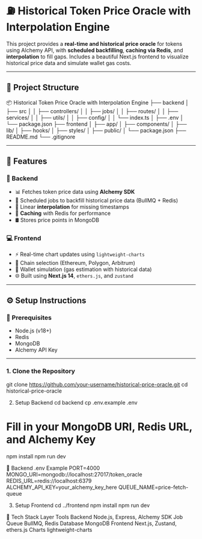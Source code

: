 # ⛽ Historical Token Price Oracle with Interpolation Engine

This project provides a **real-time and historical price oracle** for tokens using Alchemy API, with **scheduled backfilling**, **caching via Redis**, and **interpolation** to fill gaps. Includes a beautiful Next.js frontend to visualize historical price data and simulate wallet gas costs.

---

## 📁 Project Structure

📦 Historical Token Price Oracle with Interpolation Engine
├── backend
│ ├── src
│ │ ├── controllers/
│ │ ├── jobs/
│ │ ├── routes/
│ │ ├── services/
│ │ ├── utils/
│ │ ├── config/
│ │ └── index.ts
│ ├── .env
│ └── package.json
├── frontend
│ ├── app/
│ ├── components/
│ ├── lib/
│ ├── hooks/
│ ├── styles/
│ ├── public/
│ └── package.json
├── README.md
└── .gitignore


---

## 🚀 Features

### 🧠 Backend
- 📊 Fetches token price data using **Alchemy SDK**
- 🔁 Scheduled jobs to backfill historical price data (BullMQ + Redis)
- 🧮 Linear **interpolation** for missing timestamps
- 🧠 **Caching** with Redis for performance
- 🛢 Stores price points in MongoDB

### 💻 Frontend
- ⚡ Real-time chart updates using `lightweight-charts`
- 🔁 Chain selection (Ethereum, Polygon, Arbitrum)
- 🧮 Wallet simulation (gas estimation with historical data)
- 🌐 Built using **Next.js 14**, `ethers.js`, and `zustand`

---

## ⚙️ Setup Instructions

### 🧩 Prerequisites

- Node.js (v18+)
- Redis
- MongoDB
- Alchemy API Key

---

### 1. Clone the Repository
git clone https://github.com/your-username/historical-price-oracle.git
cd historical-price-oracle

2. Setup Backend
cd backend
cp .env.example .env
# Fill in your MongoDB URI, Redis URL, and Alchemy Key

npm install
npm run dev

📌 Backend .env Example
PORT=4000
MONGO_URI=mongodb://localhost:27017/token_oracle
REDIS_URL=redis://localhost:6379
ALCHEMY_API_KEY=your_alchemy_key_here
QUEUE_NAME=price-fetch-queue

3. Setup Frontend
cd ../frontend
npm install
npm run dev


🧰 Tech Stack
Layer	Tools
Backend	Node.js, Express, Alchemy SDK
Job Queue	BullMQ, Redis
Database	MongoDB
Frontend	Next.js, Zustand, ethers.js
Charts	lightweight-charts
